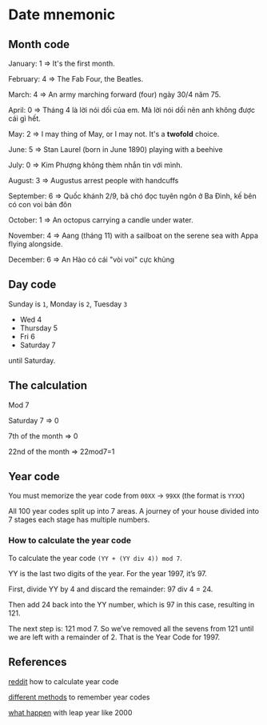 # Date mnemonic

## Month code

January: 1 => It's the first month.

February: 4 => The Fab Four, the Beatles.

March: 4 => An army marching forward (four) ngày 30/4 năm 75.

April: 0 => Tháng 4 là lời nói dối của em. Mà lời nói dối nên anh không được cái gì hết.

May: 2 => I may thing of May, or I may not. It's a **twofold** choice.

June: 5 => Stan Laurel (born in June 1890) playing with a beehive

July: 0 => Kim Phượng không thèm nhắn tin với mình.

August: 3 => Augustus arrest people with handcuffs

September: 6 => Quốc khánh 2/9, bã chó đọc tuyên ngôn ở Ba Đình, kế bên có con voi bản đôn

October: 1 => An octopus carrying a candle under water.

November: 4 => Aang (tháng 11) with a sailboat on the serene sea with Appa flying alongside.

December: 6 => An Hào có cái "vòi voi" cực khủng

## Day code

Sunday is `1`, Monday is `2`, Tuesday `3`

- Wed 4
- Thursday 5
- Fri 6
- Saturday 7

until Saturday.

## The calculation

Mod 7

Saturday 7 => 0

7th of the month => 0

22nd of the month => 22mod7=1

## Year code

You must memorize the year code from `00XX` -> `99XX` (the format is `YYXX`)

All 100 year codes split up into 7 areas. A journey of your house divided into 7 stages each stage has multiple numbers.

### How to calculate the year code

To calculate the year code `(YY + (YY div 4)) mod 7`.

YY is the last two digits of the year. For the year 1997, it’s 97.

First, divide YY by 4 and discard the remainder: 97 div 4 = 24.

Then add 24 back into the YY number, which is 97 in this case, resulting in 121.

The next step is: 121 mod 7. So we’ve removed all the sevens from 121 until we are left with a remainder of 2. That is the Year Code for 1997.

## References

[reddit](https://www.reddit.com/r/LearnUselessTalents/comments/avb5bi/how_do_i_learn_to_calculate_the_day_of_the_week/) how to calculate year code

[different methods](https://forum.artofmemory.com/t/calendar-calculation-year-code-techniques/63056) to remember year codes

[what happen](https://forum.artofmemory.com/t/dominic-obriens-calender-method/28544) with leap year like 2000
